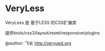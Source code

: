 VeryLess
==========

VeryLess 是 基于LESS 的CSS扩展库

提供tools/css3/layout/reset/responsive/plugins

@author: 飞长 http://veryued.org